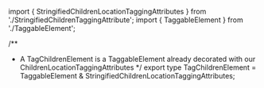 import { StringifiedChildrenLocationTaggingAttributes } from './StringifiedChildrenTaggingAttribute';
import { TaggableElement } from './TaggableElement';

/**
 * A TagChildrenElement is a TaggableElement already decorated with our ChildrenLocationTaggingAttributes
 */
export type TagChildrenElement = TaggableElement & StringifiedChildrenLocationTaggingAttributes;
